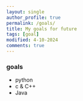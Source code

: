 ```yaml
---
layout: single
author_profile: true
permalink: /goals/
title: My goals for future
tags: [goal]
modified: 4-10-2024
comments: true
---
```


### goals
* python
* c & C++
* Java


